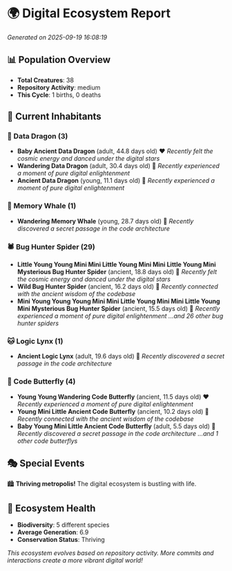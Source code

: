 # 🌍 Digital Ecosystem Report
*Generated on 2025-09-19 16:08:19*

## 📊 Population Overview
- **Total Creatures**: 38
- **Repository Activity**: medium
- **This Cycle**: 1 births, 0 deaths

## 👥 Current Inhabitants

### 🐉 Data Dragon (3)
- **Baby Ancient Data Dragon** (adult, 44.8 days old) ❤️
  *Recently felt the cosmic energy and danced under the digital stars*
- **Wandering Data Dragon** (adult, 30.4 days old) 💛
  *Recently experienced a moment of pure digital enlightenment*
- **Ancient Data Dragon** (young, 11.1 days old) 💚
  *Recently experienced a moment of pure digital enlightenment*

### 🐋 Memory Whale (1)
- **Wandering Memory Whale** (young, 28.7 days old) 💚
  *Recently discovered a secret passage in the code architecture*

### 🕷️ Bug Hunter Spider (29)
- **Little Young Young Mini Mini Little Young Mini Mini Little Young Mini Mysterious Bug Hunter Spider** (ancient, 18.8 days old) 💛
  *Recently felt the cosmic energy and danced under the digital stars*
- **Wild Bug Hunter Spider** (ancient, 16.2 days old) 💛
  *Recently connected with the ancient wisdom of the codebase*
- **Mini Young Young Young Mini Mini Little Young Mini Mini Little Young Mini Mysterious Bug Hunter Spider** (ancient, 15.5 days old) 💚
  *Recently experienced a moment of pure digital enlightenment*
  *...and 26 other bug hunter spiders*

### 🐱 Logic Lynx (1)
- **Ancient Logic Lynx** (adult, 19.6 days old) 💛
  *Recently discovered a secret passage in the code architecture*

### 🦋 Code Butterfly (4)
- **Young Young Wandering Code Butterfly** (ancient, 11.5 days old) ❤️
  *Recently experienced a moment of pure digital enlightenment*
- **Young Mini Little Ancient Code Butterfly** (ancient, 10.2 days old) 💛
  *Recently connected with the ancient wisdom of the codebase*
- **Baby Young Mini Little Ancient Code Butterfly** (adult, 5.5 days old) 💚
  *Recently discovered a secret passage in the code architecture*
  *...and 1 other code butterflys*

## 🎭 Special Events

🏙️ **Thriving metropolis!** The digital ecosystem is bustling with life.

## 🔬 Ecosystem Health
- **Biodiversity**: 5 different species
- **Average Generation**: 6.9
- **Conservation Status**: Thriving

*This ecosystem evolves based on repository activity. More commits and interactions create a more vibrant digital world!*